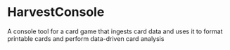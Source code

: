 # HarvestConsole
A console tool for a card game that ingests card data and uses it to format printable cards and perform data-driven card analysis
